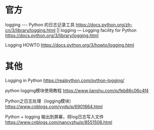 
# 官方

logging --- Python 的日志记录工具 https://docs.python.org/zh-cn/3/library/logging.html || logging — Logging facility for Python https://docs.python.org/3/library/logging.html

Logging HOWTO https://docs.python.org/3/howto/logging.html

# 其他

Logging in Python https://realpython.com/python-logging/

python logging模块使用教程 https://www.jianshu.com/p/feb86c06c4f4

Python之日志处理（logging模块） https://www.cnblogs.com/yyds/p/6901864.html

Python + logging 输出到屏幕，将log日志写入文件 https://www.cnblogs.com/nancyzhu/p/8551506.html
